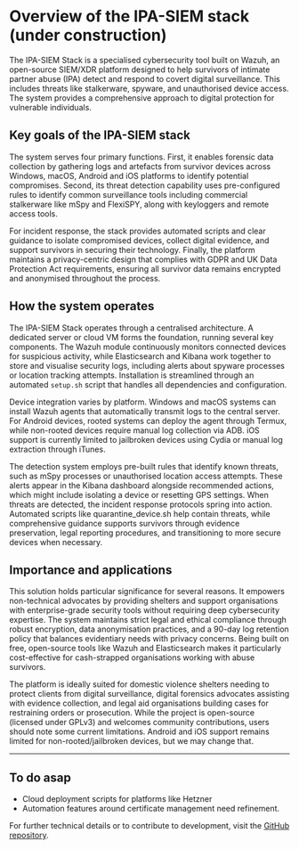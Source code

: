 # Overview of the IPA-SIEM stack  (under construction)

The IPA-SIEM Stack is a specialised cybersecurity tool built on Wazuh, an open-source SIEM/XDR platform designed to 
help survivors of intimate partner abuse (IPA) detect and respond to covert digital surveillance. This includes 
threats like stalkerware, spyware, and unauthorised device access. The system provides a comprehensive approach to 
digital protection for vulnerable individuals.

## Key goals of the IPA-SIEM stack  

The system serves four primary functions. First, it enables forensic data collection by gathering logs and artefacts from survivor devices across Windows, macOS, Android and iOS platforms to identify potential compromises. Second, its threat detection capability uses pre-configured rules to identify common surveillance tools including commercial stalkerware like mSpy and FlexiSPY, along with keyloggers and remote access tools.  

For incident response, the stack provides automated scripts and clear guidance to isolate compromised devices, collect digital evidence, and support survivors in securing their technology. Finally, the platform maintains a privacy-centric design that complies with GDPR and UK Data Protection Act requirements, ensuring all survivor data remains encrypted and anonymised throughout the process.

## How the system operates  

The IPA-SIEM Stack operates through a centralised architecture. A dedicated server or cloud VM forms the foundation, 
running several key components. The Wazuh module continuously monitors connected devices for suspicious activity, 
while Elasticsearch and Kibana work together to store and visualise security logs, including alerts about spyware 
processes or location tracking attempts. Installation is streamlined through an automated `setup.sh` script that handles 
all dependencies and configuration.  

Device integration varies by platform. Windows and macOS systems can install Wazuh agents that automatically 
transmit logs to the central server. For Android devices, rooted systems can deploy the agent through Termux, 
while non-rooted devices require manual log collection via ADB. iOS support is currently limited to jailbroken 
devices using Cydia or manual log extraction through iTunes.  

The detection system employs pre-built rules that identify known threats, such as mSpy processes or unauthorised 
location access attempts. These alerts appear in the Kibana dashboard alongside recommended actions, which might 
include isolating a device or resetting GPS settings. When threats are detected, the incident response protocols 
spring into action. Automated scripts like quarantine_device.sh help contain threats, while comprehensive guidance 
supports survivors through evidence preservation, legal reporting procedures, and transitioning to more secure 
devices when necessary.  

## Importance and applications  

This solution holds particular significance for several reasons. It empowers non-technical advocates by providing 
shelters and support organisations with enterprise-grade security tools without requiring deep cybersecurity 
expertise. The system maintains strict legal and ethical compliance through robust encryption, data anonymisation 
practices, and a 90-day log retention policy that balances evidentiary needs with privacy concerns. Being built on 
free, open-source tools like Wazuh and Elasticsearch makes it particularly cost-effective for cash-strapped 
organisations working with abuse survivors.  

The platform is ideally suited for domestic violence shelters needing to protect clients from digital surveillance, 
digital forensics advocates assisting with evidence collection, and legal aid organisations building cases for 
restraining orders or prosecution. While the project is open-source (licensed under GPLv3) and welcomes community 
contributions, users should note some current limitations. Android and iOS support remains limited for 
non-rooted/jailbroken devices, but we may change that.

---

## To do asap

* Cloud deployment scripts for platforms like Hetzner
* Automation features around certificate management need refinement.  

For further technical details or to contribute to development, visit the [GitHub repository](https://github.com/ninabarzh/ipa-siem-stack).  


